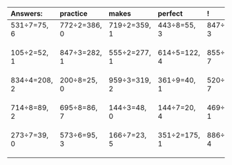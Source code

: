 | Answers: | practice | makes | perfect | ! |
| :--- | :--- | :--- | :--- | :--- |
| 531÷7=75, 6 | 772÷2=386, 0 | 719÷2=359, 1 | 443÷8=55, 3 | 847÷4=211, 3 | 
|   |   |   |   |   | 
|   |   |   |   |   | 
|   |   |   |   |   | 
| 105÷2=52, 1 | 847÷3=282, 1 | 555÷2=277, 1 | 614÷5=122, 4 | 855÷8=106, 7 | 
|   |   |   |   |   | 
|   |   |   |   |   | 
|   |   |   |   |   | 
| 834÷4=208, 2 | 200÷8=25, 0 | 959÷3=319, 2 | 361÷9=40, 1 | 520÷9=57, 7 | 
|   |   |   |   |   | 
|   |   |   |   |   | 
|   |   |   |   |   | 
| 714÷8=89, 2 | 695÷8=86, 7 | 144÷3=48, 0 | 144÷7=20, 4 | 469÷3=156, 1 | 
|   |   |   |   |   | 
|   |   |   |   |   | 
|   |   |   |   |   | 
| 273÷7=39, 0 | 573÷6=95, 3 | 166÷7=23, 5 | 351÷2=175, 1 | 886÷7=126, 4 | 
|   |   |   |   |   | 
|   |   |   |   |   | 
|   |   |   |   |   | 
